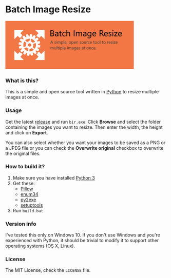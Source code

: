 # Batch Image Resize

![screenshot](about_header.png?raw=true)

### What is this?
This is a simple and open source tool written in
[Python](https://www.python.org/) to resize multiple images at once.

### Usage
Get the latest [release](https://github.com/dn0z/Batch-Image-Resize/releases)
and run `bir.exe`. Click **Browse** and select the folder containing
the images you want to resize. Then enter the width, the height and
click on **Export**.

You can also select whether you want your images to be saved as a PNG
or a JPEG file or you can check the **Overwrite original** checkbox
to overwrite the original files.

### How to build it?
1. Make sure you have installed [Python 3](https://www.python.org/downloads/)
2. Get these:
    - [Pillow](https://pypi.python.org/pypi/Pillow/3.4.2)
    - [enum34](https://pypi.python.org/pypi/enum34)
    - [py2exe](https://pypi.python.org/pypi/py2exe/)
    - [setuptools](https://pypi.python.org/pypi/setuptools)
3. Run `build.bat`

### Version info
I've tested this only on Windows 10. If you don't use Windows and you're
experienced with Python, it should be trivial to modify it to support
other operating systems (OS X, Linux).

### License
The MIT License, check the `LICENSE` file.
